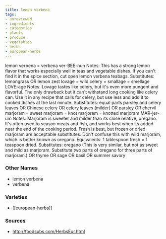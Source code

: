 ```yaml
---
title: lemon verbena
tags:
- unreviewed
- ingredients
- categories
- plants
- produce
- vegetables
- herbs
- european-herbs
---
```

lemon verbena = verbena ver-BEE-nuh Notes: This has a strong lemon flavor that works especially well in teas and vegetable dishes. If you can't find it in the spice section, cut open lemon verbena teabags. Substitutes: lemongrass OR lemon zest lovage = wild celery = smallage = smellage LOVE-age Notes: Lovage tastes like celery, but it's even more pungent and flavorful. The only drawback but it can't withstand long cooking like celery can. Use it in any recipe that calls for celery, but use less and add it to cooked dishes at the last minute. Substitutes: equal parts parsley and celery leaves OR Chinese celery OR celery leaves (milder) OR parsley OR chervil marjoram = sweet marjoram = knot marjoram = knotted marjoram MAR-jer-um Notes: Marjoram is sweeter and milder than its close relative, oregano. It's often used to season meats and fish, and works best when its added near the end of the cooking period. Fresh is best, but frozen or dried marjoram are acceptable substitutes. Don't confuse this with wild marjoram, which is better known as oregano. Equivalents: 1 tablespoon fresh = 1 teaspoon dried. Substitutes: oregano (This is very similar, but not as sweet and mild as marjoram. Substitute two parts of oregano for three parts of marjoram.) OR thyme OR sage OR basil OR summer savory

### Other Names

* lemon verbena
* verbena

### Varieties

* [[european-herbs]]

### Sources
* http://foodsubs.com/HerbsEur.html
